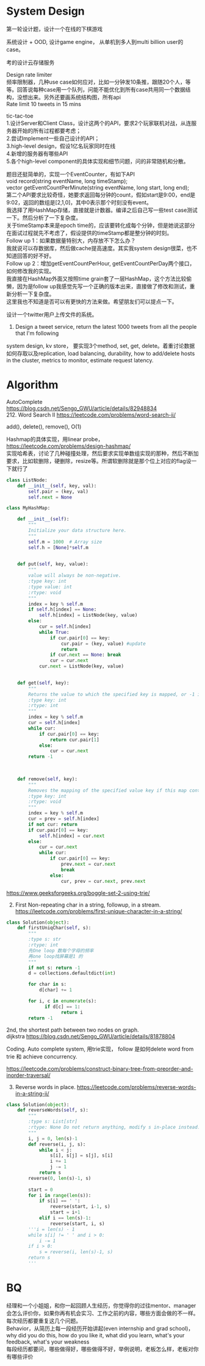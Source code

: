 # System Design

第一轮设计题，设计一个在线的下棋游戏  

系统设计 + OOD, 设计game engine， 从单机到多人到multi billion user的case。  

考的设计云存储服务  

Design rate limiter  
频率限制器，几种use case如何应对，比如一分钟发10条推，跟随20个人，等等。回答说每种case用一个队列，问能不能优化到所有case共用同一个数据结构，没想出来。另外还要画系统结构图，所有api   
Rate limit 10 tweets in 15 mins  
 

tic-tac-toe     
1.设计Server和Client Class，设计这两个的API，要求2个玩家联机对战，从连服务器开始的所有过程都要考虑；    
2.尝试Implement一些自己设计的API；  
3.high-level design，假设1亿名玩家同时在线  
4.新增的服务器有哪些API  
5.各个high-level component的具体实现和细节问题，问的非常随机和分散。  
  
题目还挺简单的，实现一个EventCounter，有如下API  
void record(string eventName, long timeStamp);  
vector<long> getEventCountPerMinute(string eventName, long start, long end);  
第二个API要求比较奇怪，她要求返回每分钟的count，假如start是9:00，end是9:02，返回的数组是[2,1,0]，其中0表示那个时刻没有event。  
我选择了用HashMap存储，直接就是计数器。编译之后自己写一些test case测试一下。然后分析了一下复杂度。  
关于timeStamp本来是epoch time的，应该要转化成每个分钟，但是她说这部分在面试过程就先不考虑了，假设提供的timeStamp都是整分钟的时刻。  
Follow up 1：如果数据量特别大，内存放不下怎么办？  
我就说可以存数据库，然后做cache提高速度。其实我system design很菜，也不知道回答的好不好。  
Follow up 2：增加getEventCountPerHour, getEventCountPerDay两个接口，如何修改我的实现。  
我直接在HashMap外面又按照time grain套了一层HashMap，这个方法比较偷懒，因为是follow up我感觉先写一个正确的版本出来，直接做了修改和测试，重新分析一下复杂度。  
这里我也不知道是否可以有更快的方法来做。希望朋友们可以提点一下。    

设计一个twitter用户上传文件的系统。  

1. Design a tweet service, return the latest 1000 tweets from all the people that I'm following  

system design, kv store， 要实现3个method, set, get, delete。着重讨论数据如何存取以及replication, load balancing, durability, how to add/delete hosts in the cluster, metrics to monitor, estimate request latency.   

# Algorithm  
AutoComplete  
https://blog.csdn.net/Sengo_GWU/article/details/82948834  
212. Word Search II   https://leetcode.com/problems/word-search-ii/  

add(), delete(), remove(), O(1)  

Hashmap的具体实现，用linear probe，  https://leetcode.com/problems/design-hashmap/  
实现哈希表，讨论了几种碰撞处理，然后要求实现单数组实现的那种，然后不断加要求，比如软删除，硬删除，resize等。所谓软删除就是那个位上对应的flag设一下就行了  
```python
class ListNode:
    def __init__(self, key, val):
        self.pair = (key, val)
        self.next = None

class MyHashMap:

    def __init__(self):
        """
        Initialize your data structure here.
        """
        self.m = 1000  # Array size
        self.h = [None]*self.m
        

    def put(self, key, value):
        """
        value will always be non-negative.
        :type key: int
        :type value: int
        :rtype: void
        """
        index = key % self.m
        if self.h[index] == None:
            self.h[index] = ListNode(key, value)
        else:
            cur = self.h[index]
            while True:
                if cur.pair[0] == key:
                    cur.pair = (key, value) #update
                    return
                if cur.next == None: break
                cur = cur.next
            cur.next = ListNode(key, value)
        

    def get(self, key):
        """
        Returns the value to which the specified key is mapped, or -1 if this map contains no mapping for the key
        :type key: int
        :rtype: int
        """
        index = key % self.m
        cur = self.h[index]
        while cur:
            if cur.pair[0] == key:
                return cur.pair[1]
            else:
                cur = cur.next
        return -1
            
        

    def remove(self, key):
        """
        Removes the mapping of the specified value key if this map contains a mapping for the key
        :type key: int
        :rtype: void
        """
        index = key % self.m
        cur = prev = self.h[index]
        if not cur: return
        if cur.pair[0] == key:
            self.h[index] = cur.next
        else:
            cur = cur.next
            while cur:
                if cur.pair[0] == key:
                    prev.next = cur.next
                    break
                else:
                    cur, prev = cur.next, prev.next
 ```

https://www.geeksforgeeks.org/boggle-set-2-using-trie/  


2. First Non-repeating char in a string, followup, in a stream. 
https://leetcode.com/problems/first-unique-character-in-a-string/   
```PYTHON
class Solution(object):
    def firstUniqChar(self, s):
        """
        :type s: str
        :rtype: int
        先One loop 数每个字母的频率
        再one loop找屏幕是1 的
        """
        if not s: return -1
        d = collections.defaultdict(int)

        for char in s:
            d[char] += 1

        for i, c in enumerate(s):
              if d[c] == 1:
                    return i
        return -1
```
        
2nd, the shortest path between two nodes on graph.   
dijkstra https://blog.csdn.net/Sengo_GWU/article/details/81878804  
        
Coding. Auto complete system, 用trie实现， follow 是如何delete word from trie 和 achieve concurrency.  

https://leetcode.com/problems/construct-binary-tree-from-preorder-and-inorder-traversal/   

3. Reverse words in place.
https://leetcode.com/problems/reverse-words-in-a-string-ii/   
```python
class Solution(object):
    def reverseWords(self, s):
        """
        :type s: List[str]
        :rtype: None Do not return anything, modify s in-place instead.
        """
        i, j = 0, len(s)-1
        def reverse(i, j, s):
            while i < j:
                s[i], s[j] = s[j], s[i]
                i += 1
                j -= 1
            return s
        reverse(0, len(s)-1, s)
        
        start = 0    
        for i in range(len(s)):
            if s[i] == ' ':
                reverse(start, i-1, s)
                start = i+1
            elif i == len(s)-1:
                reverse(start, i, s)
        '''i = len(s) - 1
        while s[i] != ' ' and i > 0:
            i -= 1 
        if i > 0:
            s = reverse(i, len(s)-1, s)
        return s
        '''
  ```
# BQ  
经理和一个小姐姐，和你一起回顾人生经历，你觉得你的过往mentor、manager会怎么评价你，如果你再有机会实习、工作之前的内容，哪些方面会做的不一样。每次经历都要重复这几个问题。  
 Behavior，从简历上每一段经历开始讲起(even internship and grad school)， why did you do this, how do you like it, what did you learn, what's your feedback, what's your weakness   
 每段经历都要问，哪些做得好，哪些做得不好，举例说明，老板怎么样，老板对你有哪些评价   
